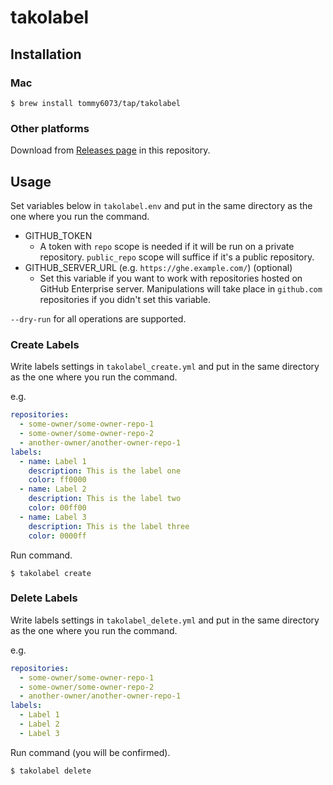 # takolabel

## Installation

### Mac

```console
$ brew install tommy6073/tap/takolabel
```

### Other platforms

Download from [Releases page](https://github.com/tommy6073/takolabel/releases) in this repository.

## Usage

Set variables below in `takolabel.env` and put in the same directory as the one where you run the command.

- GITHUB_TOKEN
  - A token with `repo` scope is needed if it will be run on a private repository. `public_repo` scope will suffice if it's a public repository.
- GITHUB_SERVER_URL (e.g. `https://ghe.example.com/`) (optional)
  - Set this variable if you want to work with repositories hosted on GitHub Enterprise server. Manipulations will take place in `github.com` repositories if you didn't set this variable.

`--dry-run` for all operations are supported.

### Create Labels

Write labels settings in `takolabel_create.yml` and put in the same directory as the one where you run the command.

e.g.

```yaml
repositories:
  - some-owner/some-owner-repo-1
  - some-owner/some-owner-repo-2
  - another-owner/another-owner-repo-1
labels:
  - name: Label 1
    description: This is the label one 
    color: ff0000
  - name: Label 2
    description: This is the label two
    color: 00ff00
  - name: Label 3
    description: This is the label three
    color: 0000ff
```

Run command.

```console
$ takolabel create
```

### Delete Labels

Write labels settings in `takolabel_delete.yml` and put in the same directory as the one where you run the command.

e.g.

```yaml
repositories:
  - some-owner/some-owner-repo-1
  - some-owner/some-owner-repo-2
  - another-owner/another-owner-repo-1
labels:
  - Label 1
  - Label 2
  - Label 3
```

Run command (you will be confirmed).

```console
$ takolabel delete
```
